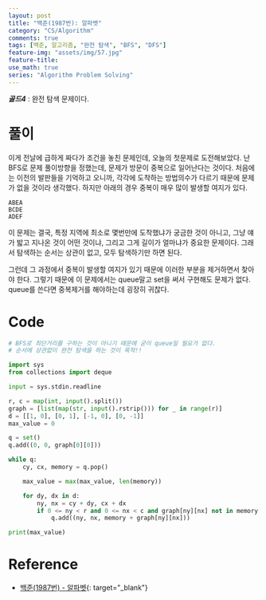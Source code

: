 ```yaml
---
layout: post
title: "백준(1987번): 알파벳"
category: "CS/Algorithm"
comments: true
tags: [백준, 알고리즘, "완전 탐색", "BFS", "DFS"]
feature-img: "assets/img/57.jpg"
feature-title:
use_math: true
series: "Algorithm Problem Solving"
---
```


**_골드4_** : 완전 탐색 문제이다.

# 풀이

이게 전날에 급하게 짜다가 조건을 놓친 문제인데, 오늘의 첫문제로 도전해보았다. 난 BFS로 문제 풀이방향을 정했는데, 문제가 방문이 중복으로 일어난다는 것이다. 처음에는 이전의 발판들을 기억하고 오니까, 각각에 도착하는 방법의수가 다르기 때문에 문제가 없을 것이라 생각했다. 하지만 아래의 경우 중복이 매우 많이 발생할 여지가 있다.


```
ABEA
BCDE
ADEF
```

이 문제는 결국, 특정 지역에 최소로 몇번만에 도착했냐가 궁금한 것이 아니고, 그냥 얘가 밟고 지나온 것이 어떤 것이냐, 그리고 그게 길이가 얼마냐가 중요한 문제이다. 그래서 탐색하는 순서는 상관이 없고, 모두 탐색하기만 하면 된다.

그런데 그 과정에서 중복이 발생할 여지가 있기 때문에 이러한 부분을 제거하면서 찾아야 한다. 그렇기 때문에 이 문제에서는 queue말고 set을 써서 구현해도 문제가 없다. queue를 쓴다면 중복제거를 해야하는데 굉장히 귀찮다.

# Code

```python
# BFS로 최단거리를 구하는 것이 아니기 때문에 굳이 queue일 필요가 없다.
# 순서에 상관없이 완전 탐색을 하는 것이 목적!!

import sys
from collections import deque

input = sys.stdin.readline

r, c = map(int, input().split())
graph = [list(map(str, input().rstrip())) for _ in range(r)]
d = [[1, 0], [0, 1], [-1, 0], [0, -1]]
max_value = 0

q = set()
q.add((0, 0, graph[0][0]))

while q:
    cy, cx, memory = q.pop()

    max_value = max(max_value, len(memory))

    for dy, dx in d:
        ny, nx = cy + dy, cx + dx
        if 0 <= ny < r and 0 <= nx < c and graph[ny][nx] not in memory:
            q.add((ny, nx, memory + graph[ny][nx]))

print(max_value)
```


# Reference

* [백준(1987번) - 알파벳](https://www.acmicpc.net/problem/1987){: target="\_blank"}
